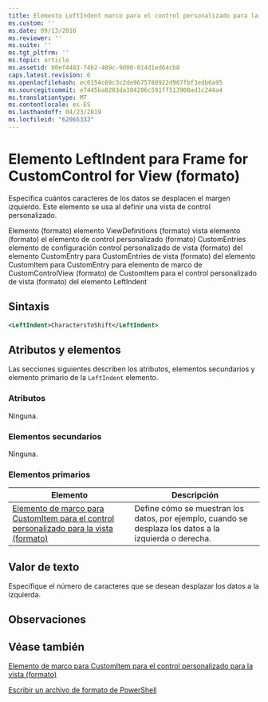 ```yaml
---
title: Elemento LeftIndent marco para el control personalizado para la vista (formato) | Microsoft Docs
ms.custom: ''
ms.date: 09/13/2016
ms.reviewer: ''
ms.suite: ''
ms.tgt_pltfrm: ''
ms.topic: article
ms.assetid: b0ef4483-74b2-409c-9d00-014d1ed64cb8
caps.latest.revision: 6
ms.openlocfilehash: ec6154c69c3c2de9675780922d907fbf3edb6a95
ms.sourcegitcommit: e7445ba8203da304286c591ff513900ad1c244a4
ms.translationtype: MT
ms.contentlocale: es-ES
ms.lasthandoff: 04/23/2019
ms.locfileid: "62065332"
---
```

# <a name="leftindent-element-for-frame-for-customcontrol-for-view-format"></a>Elemento LeftIndent para Frame for CustomControl for View (formato)

Especifica cuántos caracteres de los datos se desplacen el margen izquierdo. Este elemento se usa al definir una vista de control personalizado.

Elemento (formato) elemento ViewDefinitions (formato) vista elemento (formato) el elemento de control personalizado (formato) CustomEntries elemento de configuración control personalizado de vista (formato) del elemento CustomEntry para CustomEntries de vista (formato) del elemento CustomItem para CustomEntry para elemento de marco de CustomControlView (formato) de CustomItem para el control personalizado de vista (formato) del elemento LeftIndent

## <a name="syntax"></a>Sintaxis

```xml
<LeftIndent>CharactersToShift</LeftIndent>
```

## <a name="attributes-and-elements"></a>Atributos y elementos

Las secciones siguientes describen los atributos, elementos secundarios y elemento primario de la `LeftIndent` elemento.

### <a name="attributes"></a>Atributos

Ninguna.

### <a name="child-elements"></a>Elementos secundarios

Ninguna.

### <a name="parent-elements"></a>Elementos primarios

|Elemento|Descripción|
|-------------|-----------------|
|[Elemento de marco para CustomItem para el control personalizado para la vista (formato)](./frame-element-for-customitem-for-customcontrol-for-view-format.md)|Define cómo se muestran los datos, por ejemplo, cuando se desplaza los datos a la izquierda o derecha.|

## <a name="text-value"></a>Valor de texto

Especifique el número de caracteres que se desean desplazar los datos a la izquierda.

## <a name="remarks"></a>Observaciones

## <a name="see-also"></a>Véase también

[Elemento de marco para CustomItem para el control personalizado para la vista (formato)](./frame-element-for-customitem-for-customcontrol-for-view-format.md)

[Escribir un archivo de formato de PowerShell](./writing-a-powershell-formatting-file.md)
